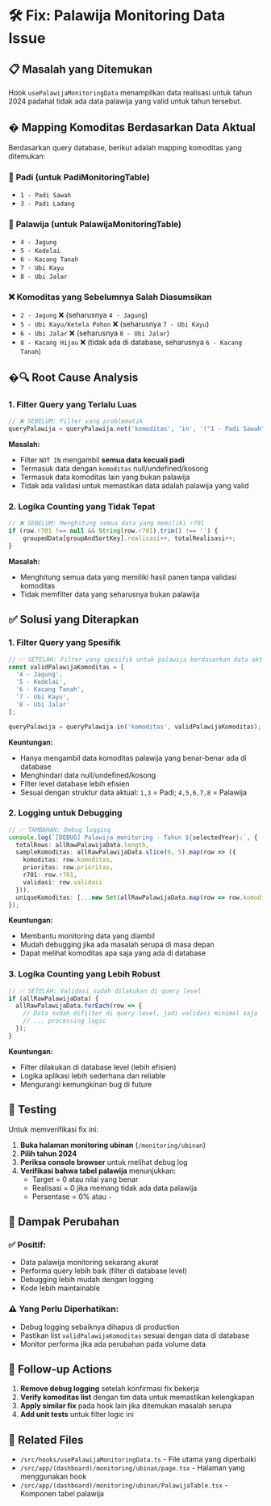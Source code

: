 # 🛠️ Fix: Palawija Monitoring Data Issue

## 📋 **Masalah yang Ditemukan**

Hook `usePalawijaMonitoringData` menampilkan data realisasi untuk tahun 2024 padahal tidak ada data palawija yang valid untuk tahun tersebut.

## � **Mapping Komoditas Berdasarkan Data Aktual**

Berdasarkan query database, berikut adalah mapping komoditas yang ditemukan:

### 🌾 **Padi (untuk PadiMonitoringTable)**
- `1 - Padi Sawah`
- `3 - Padi Ladang`

### 🥕 **Palawija (untuk PalawijaMonitoringTable)**
- `4 - Jagung`
- `5 - Kedelai` 
- `6 - Kacang Tanah`
- `7 - Ubi Kayu`
- `8 - Ubi Jalar`

### ❌ **Komoditas yang Sebelumnya Salah Diasumsikan**
- `2 - Jagung` ❌ (seharusnya `4 - Jagung`)
- `5 - Ubi Kayu/Ketela Pohon` ❌ (seharusnya `7 - Ubi Kayu`)
- `6 - Ubi Jalar` ❌ (seharusnya `8 - Ubi Jalar`)
- `8 - Kacang Hijau` ❌ (tidak ada di database, seharusnya `6 - Kacang Tanah`)

## �🔍 **Root Cause Analysis**

### 1. **Filter Query yang Terlalu Luas**
```typescript
// ❌ SEBELUM: Filter yang problematik
queryPalawija = queryPalawija.not('komoditas', 'in', '("1 - Padi Sawah", "3 - Padi Ladang")');
```

**Masalah:**
- Filter `NOT IN` mengambil **semua data kecuali padi**
- Termasuk data dengan `komoditas` null/undefined/kosong
- Termasuk data komoditas lain yang bukan palawija
- Tidak ada validasi untuk memastikan data adalah palawija yang valid

### 2. **Logika Counting yang Tidak Tepat**
```typescript
// ❌ SEBELUM: Menghitung semua data yang memiliki r701
if (row.r701 !== null && String(row.r701).trim() !== '') {
    groupedData[groupAndSortKey].realisasi++; totalRealisasi++;
}
```

**Masalah:**
- Menghitung semua data yang memiliki hasil panen tanpa validasi komoditas
- Tidak memfilter data yang seharusnya bukan palawija

## ✅ **Solusi yang Diterapkan**

### 1. **Filter Query yang Spesifik**
```typescript
// ✅ SETELAH: Filter yang spesifik untuk palawija berdasarkan data aktual
const validPalawijaKomoditas = [
  '4 - Jagung',
  '5 - Kedelai', 
  '6 - Kacang Tanah',
  '7 - Ubi Kayu',
  '8 - Ubi Jalar'
];

queryPalawija = queryPalawija.in('komoditas', validPalawijaKomoditas);
```

**Keuntungan:**
- Hanya mengambil data komoditas palawija yang benar-benar ada di database
- Menghindari data null/undefined/kosong
- Filter level database lebih efisien
- Sesuai dengan struktur data aktual: `1,3` = Padi; `4,5,6,7,8` = Palawija

### 2. **Logging untuk Debugging**
```typescript
// ✅ TAMBAHAN: Debug logging
console.log(`[DEBUG] Palawija monitoring - Tahun ${selectedYear}:`, {
  totalRows: allRawPalawijaData.length,
  sampleKomoditas: allRawPalawijaData.slice(0, 5).map(row => ({
    komoditas: row.komoditas,
    prioritas: row.prioritas,
    r701: row.r701,
    validasi: row.validasi
  })),
  uniqueKomoditas: [...new Set(allRawPalawijaData.map(row => row.komoditas))]
});
```

**Keuntungan:**
- Membantu monitoring data yang diambil
- Mudah debugging jika ada masalah serupa di masa depan
- Dapat melihat komoditas apa saja yang ada di database

### 3. **Logika Counting yang Lebih Robust**
```typescript
// ✅ SETELAH: Validasi sudah dilakukan di query level
if (allRawPalawijaData) {
  allRawPalawijaData.forEach(row => {
    // Data sudah difilter di query level, jadi validasi minimal saja
    // ... processing logic
  });
}
```

**Keuntungan:**
- Filter dilakukan di database level (lebih efisien)
- Logika aplikasi lebih sederhana dan reliable
- Mengurangi kemungkinan bug di future

## 🧪 **Testing**

Untuk memverifikasi fix ini:

1. **Buka halaman monitoring ubinan** (`/monitoring/ubinan`)
2. **Pilih tahun 2024**
3. **Periksa console browser** untuk melihat debug log
4. **Verifikasi bahwa tabel palawija** menunjukkan:
   - Target = 0 atau nilai yang benar
   - Realisasi = 0 jika memang tidak ada data palawija
   - Persentase = 0% atau `-` 

## 🔄 **Dampak Perubahan**

### ✅ **Positif:**
- Data palawija monitoring sekarang akurat
- Performa query lebih baik (filter di database level)
- Debugging lebih mudah dengan logging
- Kode lebih maintainable

### ⚠️ **Yang Perlu Diperhatikan:**
- Debug logging sebaiknya dihapus di production
- Pastikan list `validPalawijaKomoditas` sesuai dengan data di database
- Monitor performa jika ada perubahan pada volume data

## 📝 **Follow-up Actions**

1. **Remove debug logging** setelah konfirmasi fix bekerja
2. **Verify komoditas list** dengan tim data untuk memastikan kelengkapan
3. **Apply similar fix** pada hook lain jika ditemukan masalah serupa
4. **Add unit tests** untuk filter logic ini

## 🔗 **Related Files**
- `/src/hooks/usePalawijaMonitoringData.ts` - File utama yang diperbaiki
- `/src/app/(dashboard)/monitoring/ubinan/page.tsx` - Halaman yang menggunakan hook
- `/src/app/(dashboard)/monitoring/ubinan/PalawijaTable.tsx` - Komponen tabel palawija
